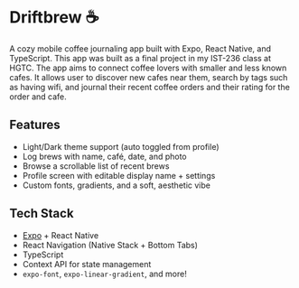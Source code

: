 # Driftbrew ☕  
A cozy mobile coffee journaling app built with Expo, React Native, and TypeScript. This app was built as a final project in my IST-236 class at HGTC. 
The app aims to connect coffee lovers with smaller and less known cafes. It allows user to discover new cafes near them, search by tags such as having wifi, and 
journal their recent coffee orders and their rating for the order and cafe. 

## Features
- Light/Dark theme support (auto toggled from profile)
- Log brews with name, café, date, and photo
- Browse a scrollable list of recent brews
- Profile screen with editable display name + settings
- Custom fonts, gradients, and a soft, aesthetic vibe

## Tech Stack
- [Expo](https://expo.dev/) + React Native
- React Navigation (Native Stack + Bottom Tabs)
- TypeScript
- Context API for state management
- `expo-font`, `expo-linear-gradient`, and more!
